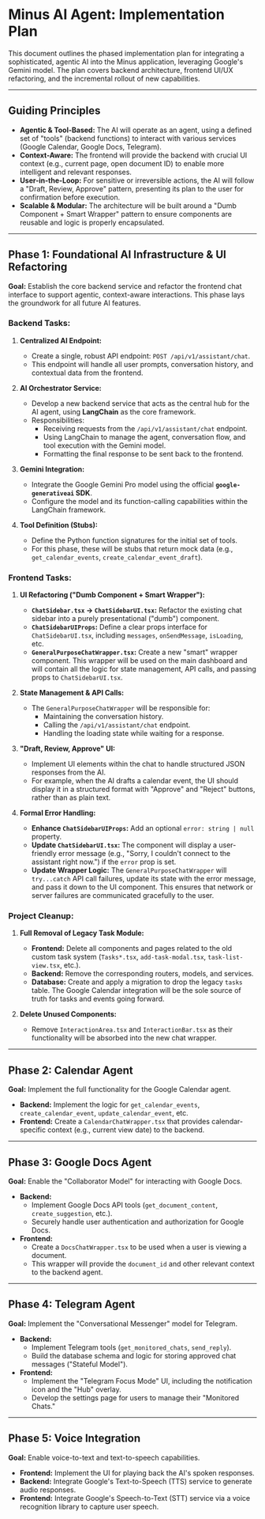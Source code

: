 # Minus AI Agent: Implementation Plan

This document outlines the phased implementation plan for integrating a sophisticated, agentic AI into the Minus application, leveraging Google's Gemini model. The plan covers backend architecture, frontend UI/UX refactoring, and the incremental rollout of new capabilities.

---

## Guiding Principles

- **Agentic & Tool-Based:** The AI will operate as an agent, using a defined set of "tools" (backend functions) to interact with various services (Google Calendar, Google Docs, Telegram).
- **Context-Aware:** The frontend will provide the backend with crucial UI context (e.g., current page, open document ID) to enable more intelligent and relevant responses.
- **User-in-the-Loop:** For sensitive or irreversible actions, the AI will follow a "Draft, Review, Approve" pattern, presenting its plan to the user for confirmation before execution.
- **Scalable & Modular:** The architecture will be built around a "Dumb Component + Smart Wrapper" pattern to ensure components are reusable and logic is properly encapsulated.

---

## Phase 1: Foundational AI Infrastructure & UI Refactoring

**Goal:** Establish the core backend service and refactor the frontend chat interface to support agentic, context-aware interactions. This phase lays the groundwork for all future AI features.

### Backend Tasks:

1.  **Centralized AI Endpoint:**
    - Create a single, robust API endpoint: `POST /api/v1/assistant/chat`.
    - This endpoint will handle all user prompts, conversation history, and contextual data from the frontend.

2.  **AI Orchestrator Service:**
    - Develop a new backend service that acts as the central hub for the AI agent, using **LangChain** as the core framework.
    - Responsibilities:
        - Receiving requests from the `/api/v1/assistant/chat` endpoint.
        - Using LangChain to manage the agent, conversation flow, and tool execution with the Gemini model.
        - Formatting the final response to be sent back to the frontend.

3.  **Gemini Integration:**
    - Integrate the Google Gemini Pro model using the official **`google-generativeai` SDK**.
    - Configure the model and its function-calling capabilities within the LangChain framework.

4.  **Tool Definition (Stubs):**
    - Define the Python function signatures for the initial set of tools.
    - For this phase, these will be stubs that return mock data (e.g., `get_calendar_events`, `create_calendar_event_draft`).

### Frontend Tasks:

1.  **UI Refactoring ("Dumb Component + Smart Wrapper"):**
    - **`ChatSidebar.tsx` -> `ChatSidebarUI.tsx`:** Refactor the existing chat sidebar into a purely presentational ("dumb") component.
    - **`ChatSidebarUIProps`:** Define a clear props interface for `ChatSidebarUI.tsx`, including `messages`, `onSendMessage`, `isLoading`, etc.
    - **`GeneralPurposeChatWrapper.tsx`:** Create a new "smart" wrapper component. This wrapper will be used on the main dashboard and will contain all the logic for state management, API calls, and passing props to `ChatSidebarUI.tsx`.

2.  **State Management & API Calls:**
    - The `GeneralPurposeChatWrapper` will be responsible for:
        - Maintaining the conversation history.
        - Calling the `/api/v1/assistant/chat` endpoint.
        - Handling the loading state while waiting for a response.

3.  **"Draft, Review, Approve" UI:**
    - Implement UI elements within the chat to handle structured JSON responses from the AI.
    - For example, when the AI drafts a calendar event, the UI should display it in a structured format with "Approve" and "Reject" buttons, rather than as plain text.

4.  **Formal Error Handling:**
    - **Enhance `ChatSidebarUIProps`:** Add an optional `error: string | null` property.
    - **Update `ChatSidebarUI.tsx`:** The component will display a user-friendly error message (e.g., "Sorry, I couldn't connect to the assistant right now.") if the `error` prop is set.
    - **Update Wrapper Logic:** The `GeneralPurposeChatWrapper` will `try...catch` API call failures, update its state with the error message, and pass it down to the UI component. This ensures that network or server failures are communicated gracefully to the user.

### Project Cleanup:

1.  **Full Removal of Legacy Task Module:**
    - **Frontend:** Delete all components and pages related to the old custom task system (`Tasks*.tsx`, `add-task-modal.tsx`, `task-list-view.tsx`, etc.).
    - **Backend:** Remove the corresponding routers, models, and services.
    - **Database:** Create and apply a migration to drop the legacy `tasks` table. The Google Calendar integration will be the sole source of truth for tasks and events going forward.

2.  **Delete Unused Components:**
    - Remove `InteractionArea.tsx` and `InteractionBar.tsx` as their functionality will be absorbed into the new chat wrapper.

---

## Phase 2: Calendar Agent

**Goal:** Implement the full functionality for the Google Calendar agent.

- **Backend:** Implement the logic for `get_calendar_events`, `create_calendar_event`, `update_calendar_event`, etc.
- **Frontend:** Create a `CalendarChatWrapper.tsx` that provides calendar-specific context (e.g., current view date) to the backend.

---

## Phase 3: Google Docs Agent

**Goal:** Enable the "Collaborator Model" for interacting with Google Docs.

- **Backend:**
    - Implement Google Docs API tools (`get_document_content`, `create_suggestion`, etc.).
    - Securely handle user authentication and authorization for Google Docs.
- **Frontend:**
    - Create a `DocsChatWrapper.tsx` to be used when a user is viewing a document.
    - This wrapper will provide the `document_id` and other relevant context to the backend agent.

---

## Phase 4: Telegram Agent

**Goal:** Implement the "Conversational Messenger" model for Telegram.

- **Backend:**
    - Implement Telegram tools (`get_monitored_chats`, `send_reply`).
    - Build the database schema and logic for storing approved chat messages ("Stateful Model").
- **Frontend:**
    - Implement the "Telegram Focus Mode" UI, including the notification icon and the "Hub" overlay.
    - Develop the settings page for users to manage their "Monitored Chats."

---

## Phase 5: Voice Integration

**Goal:** Enable voice-to-text and text-to-speech capabilities.

- **Frontend:** Implement the UI for playing back the AI's spoken responses.
- **Backend:** Integrate Google's Text-to-Speech (TTS) service to generate audio responses.
- **Frontend:** Integrate Google's Speech-to-Text (STT) service via a voice recognition library to capture user speech.
